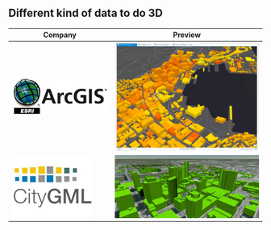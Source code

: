 ## Different kind of data to do 3D

| Company                                                    | Preview                                                           |
|------------------------------------------------------------|:-----------------------------------------------------------------:|
| ![ArcGIS_logo](../images/ArcGIS_logo.png "ArcGIS_logo")    | ![ArcGIS_example](../images/ArcGIS_example.png "ArcGIS_example")    |
| ![CityGML_logo](../images/CityGML_logo.gif "CItyGML_logo") | ![CityGML_example](../images/CityGML_example.jpg "CItyGML_example") |
